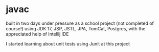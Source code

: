 # javac
built in two days under pressure as a school project (not completed of course!) using JDK 17, JSP, JSTL, JPA, TomCat, Postgres, with the appreciated help of Intellij IDE

I started learning about unit tests using Junit at this project
